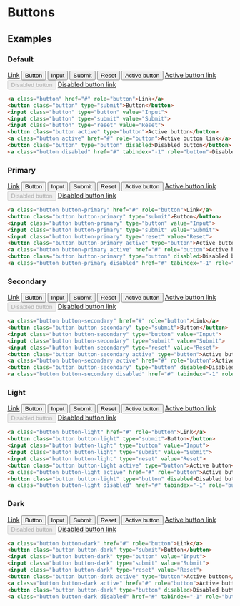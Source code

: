 <!--
@@@title:Buttons@@@
@@@section:Preview@@@
-->

# Buttons


## Examples

### Default

<div class="doc-example">
  <a class="button" href="#" role="button">Link</a>
  <button class="button" type="submit">Button</button>
  <input class="button" type="button" value="Input">
  <input class="button" type="submit" value="Submit">
  <input class="button" type="reset" value="Reset">
  <button class="button active" type="button">Active button</button>
  <a class="button active" href="#" role="button">Active button link</a>
  <button class="button" type="button" disabled>Disabled button</button>
  <a class="button disabled" href="#" tabindex="-1" role="button">Disabled button link</a>
</div>

```html
<a class="button" href="#" role="button">Link</a>
<button class="button" type="submit">Button</button>
<input class="button" type="button" value="Input">
<input class="button" type="submit" value="Submit">
<input class="button" type="reset" value="Reset">
<button class="button active" type="button">Active button</button>
<a class="button active" href="#" role="button">Active button link</a>
<button class="button" type="button" disabled>Disabled button</button>
<a class="button disabled" href="#" tabindex="-1" role="button">Disabled button link</a>
```

### Primary

<div class="doc-example">
  <a class="button button-primary" href="#" role="button">Link</a>
  <button class="button button-primary" type="submit">Button</button>
  <input class="button button-primary" type="button" value="Input">
  <input class="button button-primary" type="submit" value="Submit">
  <input class="button button-primary" type="reset" value="Reset">
  <button class="button button-primary active" type="button">Active button</button>
  <a class="button button-primary active" href="#" role="button">Active button link</a>
  <button class="button button-primary" type="button" disabled>Disabled button</button>
  <a class="button button-primary disabled" href="#" tabindex="-1" role="button">Disabled button link</a>
</div>

```html
<a class="button button-primary" href="#" role="button">Link</a>
<button class="button button-primary" type="submit">Button</button>
<input class="button button-primary" type="button" value="Input">
<input class="button button-primary" type="submit" value="Submit">
<input class="button button-primary" type="reset" value="Reset">
<button class="button button-primary active" type="button">Active button</button>
<a class="button button-primary active" href="#" role="button">Active button link</a>
<button class="button button-primary" type="button" disabled>Disabled button</button>
<a class="button button-primary disabled" href="#" tabindex="-1" role="button">Disabled button link</a>
```

### Secondary

<div class="doc-example">
  <a class="button button-secondary" href="#" role="button">Link</a>
  <button class="button button-secondary" type="submit">Button</button>
  <input class="button button-secondary" type="button" value="Input">
  <input class="button button-secondary" type="submit" value="Submit">
  <input class="button button-secondary" type="reset" value="Reset">
  <button class="button button-secondary active" type="button">Active button</button>
  <a class="button button-secondary active" href="#" role="button">Active button link</a>
  <button class="button button-secondary" type="button" disabled>Disabled button</button>
  <a class="button button-secondary disabled" href="#" tabindex="-1" role="button">Disabled button link</a>
</div>

```html
<a class="button button-secondary" href="#" role="button">Link</a>
<button class="button button-secondary" type="submit">Button</button>
<input class="button button-secondary" type="button" value="Input">
<input class="button button-secondary" type="submit" value="Submit">
<input class="button button-secondary" type="reset" value="Reset">
<button class="button button-secondary active" type="button">Active button</button>
<a class="button button-secondary active" href="#" role="button">Active button link</a>
<button class="button button-secondary" type="button" disabled>Disabled button</button>
<a class="button button-secondary disabled" href="#" tabindex="-1" role="button">Disabled button link</a>
```

### Light

<div class="doc-example">
  <a class="button button-light" href="#" role="button">Link</a>
  <button class="button button-light" type="submit">Button</button>
  <input class="button button-light" type="button" value="Input">
  <input class="button button-light" type="submit" value="Submit">
  <input class="button button-light" type="reset" value="Reset">
  <button class="button button-light active" type="button">Active button</button>
  <a class="button button-light active" href="#" role="button">Active button link</a>
  <button class="button button-light" type="button" disabled>Disabled button</button>
  <a class="button button-light disabled" href="#" tabindex="-1" role="button">Disabled button link</a>
</div>

```html
<a class="button button-light" href="#" role="button">Link</a>
<button class="button button-light" type="submit">Button</button>
<input class="button button-light" type="button" value="Input">
<input class="button button-light" type="submit" value="Submit">
<input class="button button-light" type="reset" value="Reset">
<button class="button button-light active" type="button">Active button</button>
<a class="button button-light active" href="#" role="button">Active button link</a>
<button class="button button-light" type="button" disabled>Disabled button</button>
<a class="button button-light disabled" href="#" tabindex="-1" role="button">Disabled button link</a>
```

### Dark

<div class="doc-example">
  <a class="button button-dark" href="#" role="button">Link</a>
  <button class="button button-dark" type="submit">Button</button>
  <input class="button button-dark" type="button" value="Input">
  <input class="button button-dark" type="submit" value="Submit">
  <input class="button button-dark" type="reset" value="Reset">
  <button class="button button-dark active" type="button">Active button</button>
  <a class="button button-dark active" href="#" role="button">Active button link</a>
  <button class="button button-dark" type="button" disabled>Disabled button</button>
  <a class="button button-dark disabled" href="#" tabindex="-1" role="button">Disabled button link</a>
</div>

```html
<a class="button button-dark" href="#" role="button">Link</a>
<button class="button button-dark" type="submit">Button</button>
<input class="button button-dark" type="button" value="Input">
<input class="button button-dark" type="submit" value="Submit">
<input class="button button-dark" type="reset" value="Reset">
<button class="button button-dark active" type="button">Active button</button>
<a class="button button-dark active" href="#" role="button">Active button link</a>
<button class="button button-dark" type="button" disabled>Disabled button</button>
<a class="button button-dark disabled" href="#" tabindex="-1" role="button">Disabled button link</a>
```
